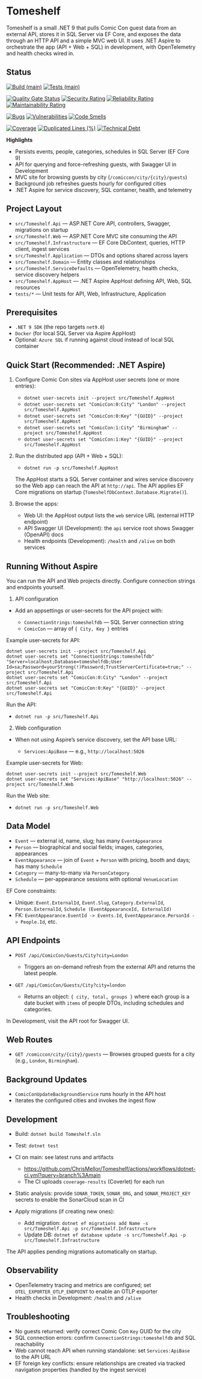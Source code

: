# Tomeshelf
Tomeshelf is a small .NET 9 that pulls Comic Con guest data from an external API, stores it in SQL Server via EF Core, and exposes the data through an HTTP API and a simple MVC web UI. It uses .NET Aspire to orchestrate the app (API + Web + SQL) in development, with OpenTelemetry and health checks wired in.

## Status
[![Build (main)](https://github.com/ChrisMellor/Tomeshelf/actions/workflows/dotnet-ci.yml/badge.svg?branch=main)](https://github.com/ChrisMellor/Tomeshelf/actions/workflows/dotnet-ci.yml?query=branch%3Amain)
[![Tests (main)](https://img.shields.io/github/actions/workflow/status/ChrisMellor/Tomeshelf/dotnet-ci.yml?branch=main&label=tests)](https://github.com/ChrisMellor/Tomeshelf/actions/workflows/dotnet-ci.yml?query=branch%3Amain)

[![Quality Gate Status](https://sonarcloud.io/api/project_badges/measure?project=ChrisMellor_Tomeshelf&metric=alert_status)](https://sonarcloud.io/summary/new_code?id=ChrisMellor_Tomeshelf)
[![Security Rating](https://sonarcloud.io/api/project_badges/measure?project=ChrisMellor_Tomeshelf&metric=security_rating)](https://sonarcloud.io/summary/new_code?id=ChrisMellor_Tomeshelf)
[![Reliability Rating](https://sonarcloud.io/api/project_badges/measure?project=ChrisMellor_Tomeshelf&metric=reliability_rating)](https://sonarcloud.io/summary/new_code?id=ChrisMellor_Tomeshelf)
[![Maintainability Rating](https://sonarcloud.io/api/project_badges/measure?project=ChrisMellor_Tomeshelf&metric=sqale_rating)](https://sonarcloud.io/summary/new_code?id=ChrisMellor_Tomeshelf)

[![Bugs](https://sonarcloud.io/api/project_badges/measure?project=ChrisMellor_Tomeshelf&metric=bugs)](https://sonarcloud.io/summary/new_code?id=ChrisMellor_Tomeshelf)
[![Vulnerabilities](https://sonarcloud.io/api/project_badges/measure?project=ChrisMellor_Tomeshelf&metric=vulnerabilities)](https://sonarcloud.io/summary/new_code?id=ChrisMellor_Tomeshelf)
[![Code Smells](https://sonarcloud.io/api/project_badges/measure?project=ChrisMellor_Tomeshelf&metric=code_smells)](https://sonarcloud.io/summary/new_code?id=ChrisMellor_Tomeshelf)

[![Coverage](https://sonarcloud.io/api/project_badges/measure?project=ChrisMellor_Tomeshelf&metric=coverage)](https://sonarcloud.io/summary/new_code?id=ChrisMellor_Tomeshelf)
[![Duplicated Lines (%)](https://sonarcloud.io/api/project_badges/measure?project=ChrisMellor_Tomeshelf&metric=duplicated_lines_density)](https://sonarcloud.io/summary/new_code?id=ChrisMellor_Tomeshelf)
[![Technical Debt](https://sonarcloud.io/api/project_badges/measure?project=ChrisMellor_Tomeshelf&metric=sqale_index)](https://sonarcloud.io/summary/new_code?id=ChrisMellor_Tomeshelf)


**Highlights**

- Persists events, people, categories, schedules in SQL Server (EF Core 9)
- API for querying and force-refreshing guests, with Swagger UI in Development
- MVC site for browsing guests by city (`/comiccon/city/{city}/guests`)
- Background job refreshes guests hourly for configured cities
- .NET Aspire for service discovery, SQL container, health, and telemetry

## Project Layout

- `src/Tomeshelf.Api` — ASP.NET Core API, controllers, Swagger, migrations on startup
- `src/Tomeshelf.Web` — ASP.NET Core MVC site consuming the API
- `src/Tomeshelf.Infrastructure` — EF Core DbContext, queries, HTTP client, ingest services
- `src/Tomeshelf.Application` — DTOs and options shared across layers
- `src/Tomeshelf.Domain` — Entity classes and relationships
- `src/Tomeshelf.ServiceDefaults` — OpenTelemetry, health checks, service discovery helpers
- `src/Tomeshelf.AppHost` — .NET Aspire AppHost defining API, Web, SQL resources
- `tests/*` — Unit tests for API, Web, Infrastructure, Application

## Prerequisites

- `.NET 9 SDK` (the repo targets `net9.0`)
- `Docker` (for local SQL Server via Aspire AppHost)
- Optional: `Azure SQL` if running against cloud instead of local SQL container

## Quick Start (Recommended: .NET Aspire)

1) Configure Comic Con sites via AppHost user secrets (one or more entries):

   - `dotnet user-secrets init --project src/Tomeshelf.AppHost`
   - `dotnet user-secrets set "ComicCon:0:City" "London" --project src/Tomeshelf.AppHost`
   - `dotnet user-secrets set "ComicCon:0:Key" "{GUID}" --project src/Tomeshelf.AppHost`
   - `dotnet user-secrets set "ComicCon:1:City" "Birmingham" --project src/Tomeshelf.AppHost`
   - `dotnet user-secrets set "ComicCon:1:Key" "{GUID}" --project src/Tomeshelf.AppHost`

2) Run the distributed app (API + Web + SQL):

   - `dotnet run -p src/Tomeshelf.AppHost`

   The AppHost starts a SQL Server container and wires service discovery so the Web app can reach the API at `http://api`. The API applies EF Core migrations on startup (`TomeshelfDbContext.Database.Migrate()`).

3) Browse the apps:

   - Web UI: the AppHost output lists the `web` service URL (external HTTP endpoint)
   - API Swagger UI (Development): the `api` service root shows Swagger (OpenAPI) docs
   - Health endpoints (Development): `/health` and `/alive` on both services

## Running Without Aspire

You can run the API and Web projects directly. Configure connection strings and endpoints yourself.

1) API configuration

- Add an appsettings or user-secrets for the API project with:

  - `ConnectionStrings:tomeshelfdb` — SQL Server connection string
  - `ComicCon` — array of `{ City, Key }` entries

Example user-secrets for API:

```
dotnet user-secrets init --project src/Tomeshelf.Api
dotnet user-secrets set "ConnectionStrings:tomeshelfdb" "Server=localhost;Database=tomeshelfdb;User Id=sa;Password=yourStrong(!)Password;TrustServerCertificate=true;" --project src/Tomeshelf.Api
dotnet user-secrets set "ComicCon:0:City" "London" --project src/Tomeshelf.Api
dotnet user-secrets set "ComicCon:0:Key" "{GUID}" --project src/Tomeshelf.Api
```

Run the API:

- `dotnet run -p src/Tomeshelf.Api`

2) Web configuration

- When not using Aspire’s service discovery, set the API base URL:

  - `Services:ApiBase` — e.g., `http://localhost:5026`

Example user-secrets for Web:

```
dotnet user-secrets init --project src/Tomeshelf.Web
dotnet user-secrets set "Services:ApiBase" "http://localhost:5026" --project src/Tomeshelf.Web
```

Run the Web site:

- `dotnet run -p src/Tomeshelf.Web`

## Data Model

- `Event` — external id, name, slug; has many `EventAppearance`
- `Person` — biographical and social fields; images, categories, appearances
- `EventAppearance` — join of `Event` + `Person` with pricing, booth and days; has many `Schedule`
- `Category` — many-to-many via `PersonCategory`
- `Schedule` — per-appearance sessions with optional `VenueLocation`

EF Core constraints:

- Unique: `Event.ExternalId`, `Event.Slug`, `Category.ExternalId`, `Person.ExternalId`, `Schedule (EventAppearanceId, ExternalId)`
- FK: `EventAppearance.EventId -> Events.Id`, `EventAppearance.PersonId -> People.Id`, etc.

## API Endpoints

- `POST /api/ComicCon/Guests/City?city=London`
  - Triggers an on-demand refresh from the external API and returns the latest people.

- `GET /api/ComicCon/Guests/City?city=london`
  - Returns an object: `{ city, total, groups }` where each group is a date bucket with `items` of people DTOs, including schedules and categories.

In Development, visit the API root for Swagger UI.

## Web Routes

- `GET /comiccon/city/{city}/guests` — Browses grouped guests for a city (e.g., `London`, `Birmingham`).

## Background Updates

- `ComicConUpdateBackgroundService` runs hourly in the API host
- Iterates the configured cities and invokes the ingest flow

## Development

- Build: `dotnet build Tomeshelf.sln`
- Test: `dotnet test`
- CI on main: see latest runs and artifacts
  - https://github.com/ChrisMellor/Tomeshelf/actions/workflows/dotnet-ci.yml?query=branch%3Amain
  - The CI uploads `coverage-results` (Coverlet) for each run
- Static analysis: provide `SONAR_TOKEN`, `SONAR_ORG`, and `SONAR_PROJECT_KEY` secrets to enable the SonarCloud scan in CI
- Apply migrations (if creating new ones):

  - Add migration: `dotnet ef migrations add Name -s src/Tomeshelf.Api -p src/Tomeshelf.Infrastructure`
  - Update DB: `dotnet ef database update -s src/Tomeshelf.Api -p src/Tomeshelf.Infrastructure`

The API applies pending migrations automatically on startup.

## Observability

- OpenTelemetry tracing and metrics are configured; set `OTEL_EXPORTER_OTLP_ENDPOINT` to enable an OTLP exporter
- Health checks in Development: `/health` and `/alive`

## Troubleshooting

- No guests returned: verify correct Comic Con `Key` GUID for the city
- SQL connection errors: confirm `ConnectionStrings:tomeshelfdb` and SQL reachability
- Web cannot reach API when running standalone: set `Services:ApiBase` to the API URL
- EF foreign key conflicts: ensure relationships are created via tracked navigation properties (handled by the ingest service)
